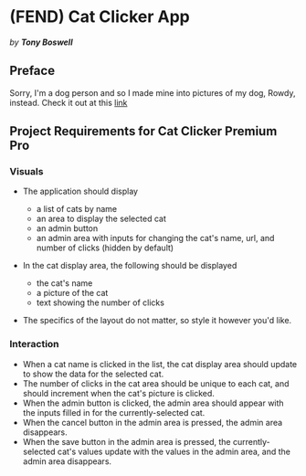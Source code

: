 
# (FEND) Cat Clicker App
*by **Tony Boswell***

## Preface
Sorry, I'm a dog person and so I made mine into pictures of my dog, Rowdy, instead.
Check it out at this [link](https://shylmysten.github.io/FEND-Dog-Clicker-App/)



## Project Requirements for Cat Clicker Premium Pro

### Visuals

-   The application should display

    -   a list of cats by name
    -   an area to display the selected cat
    -   an admin button
    -   an admin area with inputs for changing the cat's name, url, and number of clicks (hidden by default)
-   In the cat display area, the following should be displayed

    -   the cat's name
    -   a picture of the cat
    -   text showing the number of clicks
-   The specifics of the layout do not matter, so style it however you'd like.

### Interaction

-   When a cat name is clicked in the list, the cat display area should update to show the data for the selected cat.
-   The number of clicks in the cat area should be unique to each cat, and should increment when the cat's picture is clicked.
-   When the admin button is clicked, the admin area should appear with the inputs filled in for the currently-selected cat.
-   When the cancel button in the admin area is pressed, the admin area disappears.
-   When the save button in the admin area is pressed, the currently-selected cat's values update with the values in the admin area, and the admin area disappears.
